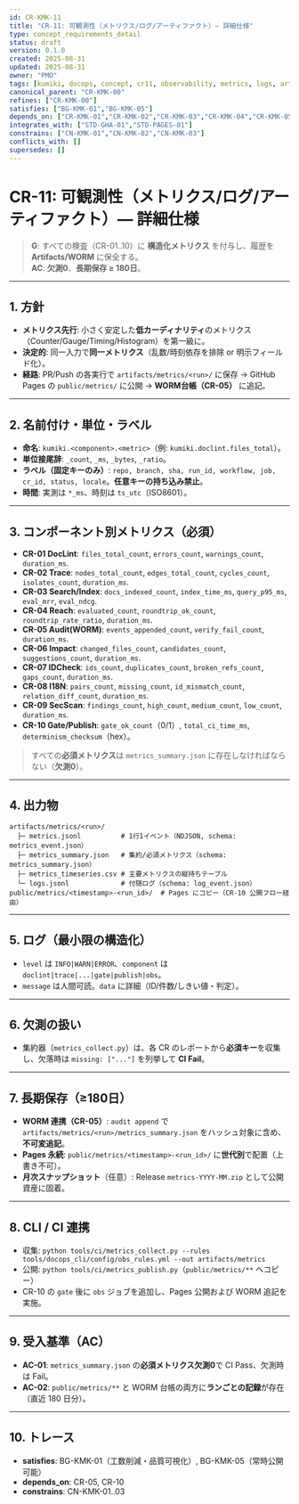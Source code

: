 ```yaml
---
id: CR-KMK-11
title: "CR-11: 可観測性（メトリクス/ログ/アーティファクト）— 詳細仕様"
type: concept_requirements_detail
status: draft
version: 0.1.0
created: 2025-08-31
updated: 2025-08-31
owner: "PMO"
tags: [kumiki, docops, concept, cr11, observability, metrics, logs, artifacts, worm]
canonical_parent: "CR-KMK-00"
refines: ["CR-KMK-00"]
satisfies: ["BG-KMK-01","BG-KMK-05"]
depends_on: ["CR-KMK-01","CR-KMK-02","CR-KMK-03","CR-KMK-04","CR-KMK-05","CR-KMK-06","CR-KMK-07","CR-KMK-08","CR-KMK-09","CR-KMK-10"]
integrates_with: ["STD-GHA-01","STD-PAGES-01"]
constrains: ["CN-KMK-01","CN-KMK-02","CN-KMK-03"]
conflicts_with: []
supersedes: []
---
```


# CR-11: 可観測性（メトリクス/ログ/アーティファクト）— 詳細仕様

> **G**: すべての検査（CR-01..10）に **構造化メトリクス** を付与し、履歴を **Artifacts/WORM** に保全する。  
> **AC**: **欠測0**、**長期保存 ≥ 180日**。

---

## 1. 方針
- **メトリクス先行**: 小さく安定した**低カーディナリティ**のメトリクス（Counter/Gauge/Timing/Histogram）を第一級に。  
- **決定的**: 同一入力で**同一メトリクス**（乱数/時刻依存を排除 or 明示フィールド化）。  
- **経路**: PR/Push の各実行で `artifacts/metrics/<run>/` に保存 → GitHub Pages の `public/metrics/` に公開 → **WORM台帳（CR-05）** に追記。

---

## 2. 名前付け・単位・ラベル
- **命名**: `kumiki.<component>.<metric>`（例: `kumiki.doclint.files_total`）。  
- **単位接尾辞**: `_count`, `_ms`, `_bytes`, `_ratio`。  
- **ラベル（固定キーのみ）**: `repo, branch, sha, run_id, workflow, job, cr_id, status, locale`。**任意キーの持ち込み禁止**。  
- **時間**: 実測は `*_ms`、時刻は `ts_utc`（ISO8601）。

---

## 3. コンポーネント別メトリクス（必須）
- **CR-01 DocLint**: `files_total_count`, `errors_count`, `warnings_count`, `duration_ms`.  
- **CR-02 Trace**: `nodes_total_count`, `edges_total_count`, `cycles_count`, `isolates_count`, `duration_ms`.  
- **CR-03 Search/Index**: `docs_indexed_count`, `index_time_ms`, `query_p95_ms`, `eval_mrr`, `eval_ndcg`.  
- **CR-04 Reach**: `evaluated_count`, `roundtrip_ok_count`, `roundtrip_rate_ratio`, `duration_ms`.  
- **CR-05 Audit(WORM)**: `events_appended_count`, `verify_fail_count`, `duration_ms`.  
- **CR-06 Impact**: `changed_files_count`, `candidates_count`, `suggestions_count`, `duration_ms`.  
- **CR-07 IDCheck**: `ids_count`, `duplicates_count`, `broken_refs_count`, `gaps_count`, `duration_ms`.  
- **CR-08 I18N**: `pairs_count`, `missing_count`, `id_mismatch_count`, `relation_diff_count`, `duration_ms`.  
- **CR-09 SecScan**: `findings_count`, `high_count`, `medium_count`, `low_count`, `duration_ms`.  
- **CR-10 Gate/Publish**: `gate_ok_count`（0/1）, `total_ci_time_ms`, `determinism_checksum`（hex）。

> すべての**必須メトリクス**は `metrics_summary.json` に存在しなければならない（**欠測0**）。

---

## 4. 出力物
```
artifacts/metrics/<run>/
  ├─ metrics.jsonl          # 1行1イベント（NDJSON, schema: metrics_event.json）
  ├─ metrics_summary.json   # 集約/必須メトリクス（schema: metrics_summary.json）
  ├─ metrics_timeseries.csv # 主要メトリクスの縦持ちテーブル
  └─ logs.jsonl             # 付随ログ（schema: log_event.json）
public/metrics/<timestamp>-<run_id>/  # Pages にコピー（CR-10 公開フロー経由）
```

---

## 5. ログ（最小限の構造化）
- `level` は `INFO|WARN|ERROR`、`component` は `doclint|trace|...|gate|publish|obs`。  
- `message` は人間可読。`data` に詳細（ID/件数/しきい値・判定）。

---

## 6. 欠測の扱い
- 集約器（`metrics_collect.py`）は、各 CR のレポートから**必須キー**を収集し、欠落時は `missing: ["..."]` を列挙して **CI Fail**。

---

## 7. 長期保存（≥180日）
- **WORM 連携（CR-05）**: `audit append` で `artifacts/metrics/<run>/metrics_summary.json` をハッシュ対象に含め、**不可変追記**。  
- **Pages 永続**: `public/metrics/<timestamp>-<run_id>/` に**世代別**で配置（上書き不可）。  
- **月次スナップショット**（任意）: Release `metrics-YYYY-MM.zip` として公開資産に固着。

---

## 8. CLI / CI 連携
- 収集: `python tools/ci/metrics_collect.py --rules tools/docops_cli/config/obs_rules.yml --out artifacts/metrics`  
- 公開: `python tools/ci/metrics_publish.py`（`public/metrics/**` へコピー）  
- CR-10 の `gate` 後に `obs` ジョブを追加し、Pages 公開および WORM 追記を実施。

---

## 9. 受入基準（AC）
- **AC-01**: `metrics_summary.json` の**必須メトリクス欠測0**で CI Pass、欠測時は Fail。  
- **AC-02**: `public/metrics/**` と WORM 台帳の両方に**ランごとの記録**が存在（直近 180 日分）。

---

## 10. トレース
- **satisfies**: BG-KMK-01（工数削減・品質可視化）, BG-KMK-05（常時公開可能）  
- **depends_on**: CR-05, CR-10  
- **constrains**: CN-KMK-01..03
